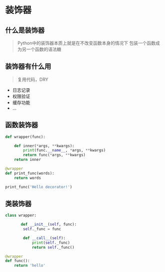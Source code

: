 # 装饰器


## 什么是装饰器

> Python中的装饰器本质上就是在不改变函数本身的情况下 包装一个函数成为另一个函数的语法糖

## 装饰器有什么用

> 复用代码，DRY

- 日志记录
- 权限验证
- 缓存功能
- ...

## 函数装饰器

```python
def wrapper(func):

    def inner(*args, **kwargs):
        print(func.__name__, *args, **kwargs)
        return func(*args, **kwargs)
    return inner

@wrapper
def print_func(words):
    return words

print_func('Hello decorator!')
```

## 类装饰器

```python
class wrapper:

       def __init__(self, func):
        self._func = func

        def __call__(self):
            print(self._func)
            return self._func()

@wrapper
def func():
    return 'hello'
```


